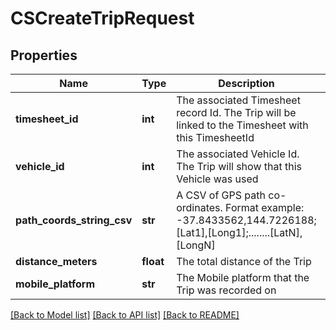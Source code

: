 # CSCreateTripRequest

## Properties
Name | Type | Description | Notes
------------ | ------------- | ------------- | -------------
**timesheet_id** | **int** | The associated Timesheet record Id.  The Trip will be linked to the Timesheet with this TimesheetId | [optional] 
**vehicle_id** | **int** | The associated Vehicle Id.  The Trip will show that this Vehicle was used | [optional] 
**path_coords_string_csv** | **str** | A CSV of GPS path co-ordinates.  Format example: -37.8433562,144.7226188;[Lat1],[Long1];........[LatN],[LongN] | [optional] 
**distance_meters** | **float** | The total distance of the Trip | [optional] 
**mobile_platform** | **str** | The Mobile platform that the Trip was recorded on | [optional] 

[[Back to Model list]](../README.md#documentation-for-models) [[Back to API list]](../README.md#documentation-for-api-endpoints) [[Back to README]](../README.md)


